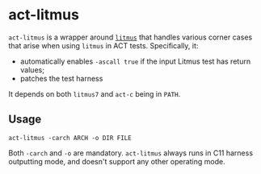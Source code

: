 # act-litmus

`act-litmus` is a wrapper around [`litmus`](https://github.com/herd/herdtools7)
that handles various corner cases that arise when using `litmus` in ACT tests.  Specifically, it:

- automatically enables `-ascall true` if the input Litmus test has return values;
- patches the test harness

It depends on both `litmus7` and `act-c` being in `PATH`.

## Usage

`act-litmus -carch ARCH -o DIR FILE`

Both `-carch` and `-o` are mandatory.  `act-litmus` always runs in C11 harness outputting mode,
and doesn't support any other operating mode.
